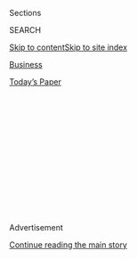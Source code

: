 <div id="app">

<div>

<div>

<div>

<div class="NYTAppHideMasthead css-1q2w90k e1suatyy0">

<div class="section css-ui9rw0 e1suatyy2">

<div class="css-eph4ug er09x8g0">

<div class="css-6n7j50">

</div>

<span class="css-1dv1kvn">Sections</span>

<div class="css-10488qs">

<span class="css-1dv1kvn">SEARCH</span>

</div>

[Skip to content](#site-content)[Skip to site
index](#site-index)

</div>

<div id="masthead-section-label" class="css-1wr3we4 eaxe0e00">

[Business](https://www.nytimes.com/section/business)

</div>

<div class="css-10698na e1huz5gh0">

</div>

</div>

<div id="masthead-bar-one" class="section hasLinks css-15hmgas e1csuq9d3">

<div class="css-uqyvli e1csuq9d0">

</div>

<div class="css-1uqjmks e1csuq9d1">

</div>

<div class="css-9e9ivx">

[](https://myaccount.nytimes.com/auth/login?response_type=cookie&client_id=vi)

</div>

<div class="css-1bvtpon e1csuq9d2">

[Today’s
Paper](https://www.nytimes.com/section/todayspaper)

</div>

</div>

</div>

</div>

<div data-aria-hidden="false">

<div id="site-content" data-role="main">

<div>

<div class="css-1aor85t" style="opacity:0.000000001;z-index:-1;visibility:hidden">

<div class="css-1hqnpie">

<div class="css-epjblv">

<span class="css-17xtcya">[Business](/section/business)</span><span class="css-x15j1o">|</span><span class="css-fwqvlz">Accused
of Spying for China, Until She
Wasn’t</span>

</div>

<div class="css-k008qs">

<div class="css-1iwv8en">

<span class="css-18z7m18"></span>

<div>

</div>

</div>

<span class="css-1n6z4y">https://nyti.ms/1P7ACUU</span>

<div class="css-1705lsu">

<div class="css-4xjgmj">

<div class="css-4skfbu" data-role="toolbar" data-aria-label="Social Media Share buttons, Save button, and Comments Panel with current comment count" data-testid="share-tools">

  - 
  - 
  - 
  - 
    
    <div class="css-6n7j50">
    
    </div>

  - 

</div>

</div>

</div>

</div>

</div>

</div>

<div id="NYT_TOP_BANNER_REGION" class="css-13pd83m">

</div>

<div id="top-wrapper" class="css-1sy8kpn">

<div id="top-slug" class="css-l9onyx">

Advertisement

</div>

[Continue reading the main
story](#after-top)

<div class="ad top-wrapper" style="text-align:center;height:100%;display:block;min-height:250px">

<div id="top" class="place-ad" data-position="top" data-size-key="top">

</div>

</div>

<div id="after-top">

</div>

</div>

<div id="sponsor-wrapper" class="css-1hyfx7x">

<div id="sponsor-slug" class="css-19vbshk">

Supported by

</div>

[Continue reading the main
story](#after-sponsor)

<div id="sponsor" class="ad sponsor-wrapper" style="text-align:center;height:100%;display:block">

</div>

<div id="after-sponsor">

</div>

</div>

<div class="css-1vkm6nb ehdk2mb0">

# Accused of Spying for China, Until She Wasn’t

</div>

<div class="css-79elbk" data-testid="photoviewer-wrapper">

<div class="css-z3e15g" data-testid="photoviewer-wrapper-hidden">

</div>

<div class="css-1a48zt4 ehw59r15" data-testid="photoviewer-children">

![<span class="css-16f3y1r e13ogyst0" data-aria-hidden="true">Sherry
Chen, a hydrologist for the federal government in Ohio, was arrested
last October and accused of economic espionage. Afterward, she said, “I
did nothing but cry for
days.”</span><span class="css-cnj6d5 e1z0qqy90" itemprop="copyrightHolder"><span class="css-1ly73wi e1tej78p0">Credit...</span><span><span>Maddie
McGarvey for The New York
Times</span></span></span>](https://static01.nyt.com/images/2015/05/10/business/ESPIONAGE/ESPIONAGE-articleLarge.jpg?quality=75&auto=webp&disable=upscale)

</div>

</div>

<div class="css-xt80pu e12qa4dv0">

<div class="css-18e8msd">

<div class="css-vp77d3 epjyd6m0">

<div class="css-1baulvz">

By [<span class="css-1baulvz last-byline" itemprop="name">Nicole
Perlroth</span>](http://www.nytimes.com/by/nicole-perlroth)

</div>

</div>

  - May 9,
    2015

  - 
    
    <div class="css-4xjgmj">
    
    <div class="css-d8bdto" data-role="toolbar" data-aria-label="Social Media Share buttons, Save button, and Comments Panel with current comment count" data-testid="share-tools">
    
      - 
      - 
      - 
      - 
        
        <div class="css-6n7j50">
        
        </div>
    
      - 
    
    </div>
    
    </div>

</div>

</div>

<div class="section meteredContent css-1r7ky0e" name="articleBody" itemprop="articleBody">

<div class="css-1fanzo5 StoryBodyCompanionColumn">

<div class="css-53u6y8">

On Monday, Oct. 20, 2014, Sherry Chen drove, as usual, to her office at
the National Weather Service in Wilmington, Ohio, where she forecast
flood threats along the Ohio River. She was a bit jet-lagged, having
returned a few days earlier from a visit to China. But as she headed to
her desk, she says, she had no reason to think it was anything other
than an ordinary day. Then her boss summoned her.

Once inside his office, a back door opened and in walked six agents from
the Federal Bureau of Investigation.

The agents accused Mrs. Chen, a hydrologist born in China and now a
naturalized American citizen, of using a stolen password to download
information about the nation’s dams and of lying about meeting with a
high-ranking Chinese official.

Mrs. Chen, 59, an adoptive Midwesterner who had received awards for her
government service, was now suspected of being a Chinese spy. She was
arrested and led in handcuffs past her co-workers to a federal
courthouse 40 miles away in Dayton, where she was told she faced 25
years in prison and $1 million in fines.

</div>

</div>

<div class="css-1fanzo5 StoryBodyCompanionColumn">

<div class="css-53u6y8">

Her life went into a tailspin. She was suspended without pay from her
job, and her family in China had to scramble for money to pay for her
legal defense. Friends and co-workers said they were afraid to visit.
Television news trucks parked outside her house, waiting to spot a
foreign spy hiding in plain sight in suburban Wilmington, population
12,500.

“I could not sleep,” Mrs. Chen said in a recent interview. “I could not
eat. I did nothing but cry for days.”

Then, five months later, the ordeal abruptly ended. In March, just a
week before she was scheduled to go on trial, prosecutors dropped all
charges against Mrs. Chen without explanation.

“We are exercising our prosecutorial discretion,” said Jennifer
Thornton, the spokeswoman for the United States attorney for the
Southern District of Ohio. She added that last year the Justice
Department filed 400 indictments and “criminal informations” — charges
filed in connection with plea agreements — and dismissed 13 of them,
including Mrs. Chen’s. The United States attorney would not comment on
the investigation, but there is little question that law enforcement is
facing new pressure to pursue any lead that could be related to
trade-secret theft.

For the last few years, government officials have noted with growing
alarm that Chinese hackers and paid insiders were spiriting trade
secrets and other confidential information out of the United States. The
mantra, these days, is that there are only two types of companies left
in this country: those that have been hacked by China, and those that do
not know they have been hacked by China.

</div>

</div>

<div class="css-1fanzo5 StoryBodyCompanionColumn">

<div class="css-53u6y8">

In 2013, President Obama [announced a new
strategy](http://www.nytimes.com/2013/02/25/world/asia/us-confronts-cyber-cold-war-with-china.html "Times article.")
to fight back. The cornerstone was more aggressive investigations and
prosecutions, and Justice Department prosecutions under the Economic
Espionage Act jumped more than 30 percent from the year before. During
the first nine months of 2014, the total increased an additional 33
percent. Notably, more than half of the economic espionage indictments
since 2013 have had a China connection, public documents show.

It was in this climate that prosecutors zeroed in on Mrs. Chen.

“They came across a person of Chinese descent and a little bit of
evidence that they may have been trying to benefit the Chinese
government, but it’s clear there was a little bit of Red Scare and
racism involved,” said Peter J. Toren, a former federal prosecutor who
specialized in computer crimes and industrial espionage. He is now a
partner at Weisbrod Matteis & Copley in Washington, and the author of
“Intellectual Property and Computer Crimes.”

Interviews with Mrs. Chen and her former colleagues and a review of
court filings, which include a year’s worth of Mrs. Chen’s work and
personal emails, suggest that prosecutors hunted for evidence of
espionage, failed and settled on lesser charges that they eventually
dropped.

“The government thought they had struck gold with this case,” said Mark
D. Rasch, a former Justice Department espionage and computer-crimes
prosecutor who reviewed the case. “The problem was the facts didn’t
quite meet the law here.”

**A Favor Gone Wrong**

Mrs. Chen, whose given name is Xiafen, was born in Beijing. From an
early age, she was an engineering type. An uncle encouraged her to
pursue a career in building design, but she says she was more interested
in the abstract nature of water and air. “You can’t see them with your
own two eyes,” she said, growing animated. “It’s so much more complex
than that. I found it fascinating.”

<div class="css-79elbk" data-testid="photoviewer-wrapper">

<div class="css-z3e15g" data-testid="photoviewer-wrapper-hidden">

</div>

<div class="css-1a48zt4 ehw59r15" data-testid="photoviewer-children">

<div class="css-zgakxe erfvjey0">

<span class="css-1ly73wi e1tej78p0">Image</span>

<div class="css-zjzyr8">

<div data-testid="lazyimage-container" style="height:580px">

</div>

</div>

</div>

<span class="css-16f3y1r e13ogyst0" data-aria-hidden="true">Peter R.
Zeidenberg, Ms. Chen's
lawyer.</span><span class="css-cnj6d5 e1z0qqy90" itemprop="copyrightHolder"><span class="css-1ly73wi e1tej78p0">Credit...</span><span>Greg
Kahn for The New York Times</span></span>

</div>

</div>

She earned advanced degrees in hydrology in Beijing, married and moved
to the United States to pursue a degree in water resources and
climatology at the University of Nebraska. She became an American
citizen in 1997. After 11 years working for the state of Missouri, she
took the job at the weather service in Ohio in 2007.

</div>

</div>

<div class="css-1fanzo5 StoryBodyCompanionColumn">

<div class="css-53u6y8">

In Wilmington, she and her husband, an electronics specialist, moved
into a ranch-style house a short drive from her office, settling into a
life of comfortable routine.

Ask Mrs. Chen about her home or hobbies and you may get a word or two.
Ask her about water flow or the Ohio River and she will talk for hours.
Some 25 million people live along the Ohio River basin, which runs more
than 900 miles from Pittsburgh to Cairo, Ill., where it joins the
Mississippi River. Along the way, it flows through locks and dams
operated by the United States Army Corps of Engineers. Mrs. Chen
developed a forecasting model for predicting floods along the Ohio and
its tributaries. The model involves constant data-gathering about water
levels and rainfall, as well as how dam and lock operators respond to
water flow.

Mrs. Chen was known to be tenacious in her pursuit of data for her
predictions. She developed carpal-tunnel syndrome in her right hand from
eight years of repetitive mouse clicks. Thomas Adams, who hired Mrs.
Chen at the National Weather Service in 2007, said her fascination with
data made her perfect for the job.

“Sherry is and was dedicated to getting the details right — and that
matters significantly,” Mr. Adams said, noting that one inch of water
could make the difference between a levee holding or failing.

Mrs. Chen would return to Beijing every year to visit her parents, which
is how her troubles began. During her 2012 trip, a nephew said that his
future father-in-law was in a payment dispute with provincial officials
over a water pipeline.

The nephew knew that one of Mrs. Chen’s former hydrology classmates,
Jiao Yong, had become vice minister of China’s Ministry of Water
Resources, which oversees much of China’s water infrastructure. As Mrs.
Chen tells it, her nephew asked her to reach out to Mr. Jiao, hoping he
might be able to help his future wife’s father. Mrs. Chen said she was
reluctant to do so since she had not seen Mr. Jiao in many years, but
ultimately contacted him.

Mr. Jiao’s secretary set up a 15-minute chat in his office in downtown
Beijing, and Mr. Jiao said he would try to intercede. As their
conversation wound down, he also mentioned that he was in the process of
funding repairs for China’s aging reservoir systems and was curious how
such projects were funded in the United States.

</div>

</div>

<div class="css-1fanzo5 StoryBodyCompanionColumn">

<div class="css-53u6y8">

It was a casual question, Mrs. Chen said, but she was embarrassed not to
know the answer. As a young hydrology student in China, she had been
well versed in water project finance. It was not until that moment, she
said, that she realized how little she knew about financing of such
projects in her new home country.

Always a master of details, she said her ignorance in this case gnawed
at her.

When she returned to Ohio, she set out to find an answer. She eventually
sent Mr. Jiao an email with links to websites, but nothing directly
relevant to his question.

She also asked for help from Deborah H. Lee, then the chief of the water
management division at the Army Corps of Engineers, with whom Mrs. Chen
had worked on projects over the years.

Copies of emails included in court documents show that Ms. Lee directed
Mrs. Chen to her agency’s website and told her that if her former
classmate had further questions, he could contact her directly. Mrs.
Chen then sent a second, final email to Mr. Jiao instructing him to call
Ms. Lee directly with any additional questions.

Shortly after her email exchange with Mrs. Chen, Ms. Lee reported their
correspondence to security staff at the Department of Commerce, the
agency over the National Weather Service. “I’m concerned that an effort
is being made to collect a comprehensive collection of U.S. Army Corps
of Engineers water control manuals on behalf of a foreign interest,” Ms.
Lee wrote.

Ms. Lee would not comment on her motivations for sending the email. Last
September, she left the Army Corps of Engineers for a job at the
National Oceanic Atmospheric Administration. A spokeswoman for N.O.A.A.
said neither Ms. Lee nor the agency would comment on what they deemed a
“personnel matter.”

</div>

</div>

<div class="css-79elbk" data-testid="photoviewer-wrapper">

<div class="css-z3e15g" data-testid="photoviewer-wrapper-hidden">

</div>

<div class="css-1a48zt4 ehw59r15" data-testid="photoviewer-children">

![<span class="css-16f3y1r e13ogyst0" data-aria-hidden="true">A radar
tower in Wilmington, Ohio, used by the National Weather Service, where
Ms. Chen
worked.</span><span class="css-cnj6d5 e1z0qqy90" itemprop="copyrightHolder"><span class="css-1ly73wi e1tej78p0">Credit...</span><span>Ty
Wright for The New York
Times</span></span>](https://static01.nyt.com/images/2015/05/08/business/10espionage-web4/10espionage-web4-articleLarge.jpg?quality=75&auto=webp&disable=upscale)

</div>

</div>

<div class="css-1fanzo5 StoryBodyCompanionColumn">

<div class="css-53u6y8">

If Mr. Jiao was trying to recruit Mrs. Chen, he was awfully
lackadaisical about it. It took a week to respond to her first email.
“Hi Xiafen: Your email received,” he wrote, in English. “Thanks for
information you forward me. I will go through it.” His second email was
briefer: “Thanks a lot.”

</div>

</div>

<div class="css-1fanzo5 StoryBodyCompanionColumn">

<div class="css-53u6y8">

That was the extent of their correspondence, according to findings of a
search warrant for Mrs. Chen’s work and personal email records.

Mrs. Chen said she never did find out whether Mr. Jiao had helped her
nephew’s father-in-law, and has not heard from him since. Mr. Jiao did
not respond to requests for comment.

But in her search for an answer to Mr. Jiao’s question, Mrs. Chen had
gone through the National Inventory of Dams database. That database,
which is maintained by the Army Corps of Engineers, is available to
government workers and members of the public who request login
credentials. A small subset of the data on the site — six of 70 data
fields — is available only to government workers.

As a government employee, Mrs. Chen would have had full access to the
database. But she didn’t have a password; the government began requiring
passwords in 2009, after the last time Mrs. Chen had used it. So she
asked a colleague, Ray Davis, in the adjacent cubicle, for help. Mr.
Davis, who had already provided the password and login instructions to
the whole office, emailed the password to her.

Mrs. Chen didn’t find much useful information for Mr. Jiao, but did
download data about Ohio dams that she thought could be relevant to her
forecasting model. For Mr. Jiao, she included a link to the database in
her second email and noted that “this database is only for government
users, and nongovernment users are not able to download any data from
this site.” If he had any questions, or needed information, she told
him, he should contact Ms. Lee — who had just reported Mrs. Chen as a
possible spy.

When Mr. Davis was later questioned by Commerce officials, he said he
did not remember giving Mrs. Chen a password. Mrs. Chen said she did not
remember receiving one. And neither believed they had done anything
wrong, according to reports of their interviews.

</div>

</div>

<div class="css-1fanzo5 StoryBodyCompanionColumn">

<div class="css-53u6y8">

The password, however, would come to haunt her. Nearly a year after Ms.
Lee’s tip, Mrs. Chen was visited at her office by two special agents
from the Commerce Department. They interrogated her for seven hours
about the password, and her 15-minute meeting with the Chinese official.

Asked when she last met with Mr. Jiao, she responded, “It was the last
time I visited my parents, I think 2011, May 2011.”

That was June 2013. Mrs. Chen did not hear from the government for
another three months, when she and her husband returned from a four-week
trip to see her parents. Her father, who had been ill, died during the
visit. The day after she returned, the Commerce Department agents showed
up at her office.

A slow-motion investigation was gathering momentum. An F.B.I. memo
regarding Mrs. Chen, dated July 11, 2014, listed the Army Corps of
Engineers as “victim — economic espionage — PRC,” short for People’s
Republic of China.

In September 2014, Mrs. Chen and her husband were stopped while boarding
a United Airlines flight to Beijing from Newark. Their baggage was
pulled and searched. Ms. Chen said they were ultimately allowed to
return to the plane, which had been held for over an hour.

It was after returning from that trip, in October, that she was
arrested. At the Dayton courthouse, she was charged with four felonies,
including that she had illegally downloaded data about “critical
national infrastructure” from a restricted government database — the
National Inventory of Dams — and made false statements.

The false statement referred to telling the agents that she had last
seen Mr. Jiao in 2011, not 2012. Four other charges were added
later.

</div>

</div>

<div class="css-79elbk" data-testid="photoviewer-wrapper">

<div class="css-z3e15g" data-testid="photoviewer-wrapper-hidden">

</div>

<div class="css-1a48zt4 ehw59r15" data-testid="photoviewer-children">

<div class="css-1xdhyk6 erfvjey0">

<span class="css-1ly73wi e1tej78p0">Image</span>

<div class="css-zjzyr8">

<div data-testid="lazyimage-container" style="height:248.1111111111111px">

</div>

</div>

</div>

<span class="css-16f3y1r e13ogyst0" data-aria-hidden="true">The upriver
entrance to the McAlpine Locks along the Ohio River. Ms. Chen was
accused of using a stolen password to download information about the
nation’s dams and of lying about meeting with a high-ranking Chinese
official.</span><span class="css-cnj6d5 e1z0qqy90" itemprop="copyrightHolder"><span class="css-1ly73wi e1tej78p0">Credit...</span><span>Luke
Sharrett for The New York Times</span></span>

</div>

</div>

<div class="css-1fanzo5 StoryBodyCompanionColumn">

<div class="css-53u6y8">

She was released the same day and placed on unpaid administrative leave.

**‘Why Would You Do That?’**

After the arrest, Mrs. Chen’s name was all over the Internet. The case
was picked up by local media and The Washington Free Beacon, a
conservative news website, which [played up Mrs. Chen’s
meeting](http://freebeacon.com/national-security/noaa-employee-charged-with-computer-breach-met-senior-chinese-official-in-beijing/ "Free Beacon article.")
with a “senior Chinese official.”

Mrs. Chen says she was living a nightmare. Peter R. Zeidenberg, a
partner at Arent Fox in Washington who represented Mrs. Chen, said he
believed it was telling that the government went after Mrs. Chen for
using a colleague’s password, but not after the colleague who gave it to
her — and to the entire office. (Neither Mr. Davis nor anyone else
currently employed at the National Weather Service would comment for
this article.)

Mr. Adams, her former colleague, said he thought that Mrs. Chen’s
Chinese background played a role. “If this had been you or me or someone
of European descent who borrowed someone else’s password,” he said,
“they would have said, ‘Don’t do this again.’ ” He added: “This is the
gratitude the government has shown for her hard work and dedication as a
federal public servant. It’s shameful.”

A week before trial was to begin, Mr. Zeidenberg requested a meeting
with Carter M. Stewart and Mark T. D’Alessandro, two United States
attorneys for the Southern District of Ohio.

“Why,” Mr. Zeidenberg said he asked, “if she’s a spy, is she coming back
from China and telling her colleagues that ‘I met this guy in China and
this is what he wants to know’? Why is she telling the guy in China,
‘Here’s my boss’s phone number’? Why is she asking for a password over
email? Why would you do that?”

Mr. Zeidenberg says the prosecutors listened. On March 10, the day after
their meeting, they dismissed the charges.

</div>

</div>

<div class="css-1fanzo5 StoryBodyCompanionColumn">

<div class="css-53u6y8">

“Thank God,” Mr. Zeidenberg added.

**Looking Everywhere for Spies**

Mrs. Chen was caught in a much broader dragnet aimed at combating
Chinese industrial espionage. Law enforcement investigations into
trade-secret theft are now at record levels, jumping 60 percent between
2009 and 2013, according to an F.B.I. report last year.

In 2013, Eric H. Holder Jr., then the attorney general, said the Justice
Department would bring more economic espionage cases, and in 2014 it
secured the first ever indictment of foreign actors when it [charged
five Chinese military
officers](http://www.nytimes.com/2014/05/20/us/us-to-charge-chinese-workers-with-cyberspying.html "Times article.")
with trade-secret theft. (The chances of arrests, however, are slim.)

Inside the United States, prosecutors recently invoked the Foreign
Intelligence Surveillance Act in the case of a Chinese citizen living in
this country accused of stealing hybrid seeds from an Iowa cornfield. In
addition to physical surveillance, the government used [a secret FISA
warrant](http://justsecurity.org/wp-content/uploads/2015/03/Hailong-Order-Denying-Defendants-Motion-to-Compel.pdf "A motion in the case. (PDF)")
to intercept the defendant’s mail, email and phone calls and install
location-tracking and listening devices in his car.

In another case, in Philadelphia, an American resident with Chinese
citizenship stands accused of damaging a server to cover up trade-secret
theft. He’s been held in a federal detention center for over two years;
his trial is set for November.

“If you’re looking everywhere for spies, you will find spies everywhere,
even where they don’t exist,” said Mr. Rasch, the former computer-crimes
prosecutor.

The case against Mrs. Chen has made her wary. After I had interviewed
her several times but did not contact her for some days, she said she
had convinced herself that I was not a reporter at all, but an
undercover agent.

Mrs. Chen says she recalls becoming an American citizen as her proudest
moment. She told me about all the positive performance reviews she
received and began to cry when she remembered the way she was handcuffed
in front of co-workers and put into the back of an F.B.I. car.

</div>

</div>

<div class="css-1fanzo5 StoryBodyCompanionColumn">

<div class="css-53u6y8">

Still, she says, she wants her job back. “I know they treated me
unfairly, but I’m proud of my service,” she said. “The forecasting model
is very important. I miss my colleagues. I miss my work. It’s my life.”

Mrs. Chen’s benefits and pay have been restored, but she is waiting to
hear whether the Commerce Department will allow her to return to work.
Sara Ryan, the department lawyer handling Mrs. Chen’s case, said she
would not discuss it. Representatives for the department did not return
requests for comment.

Asked whether he thought Mrs. Chen should get her job back, Mr. Adams,
her former colleague, said he was torn. “I want her to get her job back
as soon as possible,” he said. “But on the other hand, I also hope she
never goes back there again. After the way she was treated, she should
be concerned that the government hasn’t given up the ghost.”

</div>

</div>

</div>

<div>

</div>

<div>

</div>

<div>

</div>

<div>

<div id="bottom-wrapper" class="css-1ede5it">

<div id="bottom-slug" class="css-l9onyx">

Advertisement

</div>

[Continue reading the main
story](#after-bottom)

<div id="bottom" class="ad bottom-wrapper" style="text-align:center;height:100%;display:block;min-height:90px">

</div>

<div id="after-bottom">

</div>

</div>

</div>

</div>

</div>

## Site Index

<div>

</div>

## Site Information Navigation

  - [© <span>2020</span> <span>The New York Times
    Company</span>](https://help.nytimes.com/hc/en-us/articles/115014792127-Copyright-notice)

<!-- end list -->

  - [NYTCo](https://www.nytco.com/)
  - [Contact
    Us](https://help.nytimes.com/hc/en-us/articles/115015385887-Contact-Us)
  - [Work with us](https://www.nytco.com/careers/)
  - [Advertise](https://nytmediakit.com/)
  - [T Brand Studio](http://www.tbrandstudio.com/)
  - [Your Ad
    Choices](https://www.nytimes.com/privacy/cookie-policy#how-do-i-manage-trackers)
  - [Privacy](https://www.nytimes.com/privacy)
  - [Terms of
    Service](https://help.nytimes.com/hc/en-us/articles/115014893428-Terms-of-service)
  - [Terms of
    Sale](https://help.nytimes.com/hc/en-us/articles/115014893968-Terms-of-sale)
  - [Site
    Map](https://spiderbites.nytimes.com)
  - [Help](https://help.nytimes.com/hc/en-us)
  - [Subscriptions](https://www.nytimes.com/subscription?campaignId=37WXW)

</div>

</div>

</div>

</div>

